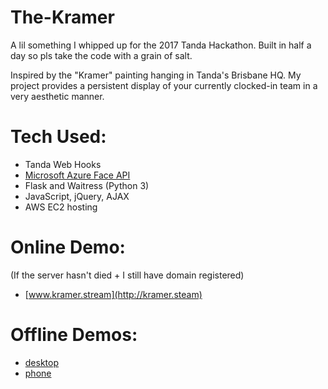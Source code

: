 # The-Kramer
A lil something I whipped up for the 2017 Tanda Hackathon. Built in half a day so pls take the code with a grain of salt.

Inspired by the "Kramer" painting hanging in Tanda's Brisbane HQ. My project provides a persistent display of your currently clocked-in team in a very aesthetic manner.

# Tech Used:
- Tanda Web Hooks
- [Microsoft Azure Face API](https://docs.microsoft.com/en-au/azure/cognitive-services/face/overview)
- Flask and Waitress (Python 3)
- JavaScript, jQuery, AJAX
- AWS EC2 hosting

# Online Demo:
(If the server hasn't died + I still have domain registered)
- [www.kramer.stream](http://kramer.steam)

# Offline Demos:
- [desktop](static/images/kramer.mp4)
- [phone](static/images/kramerPhone.mp4)
